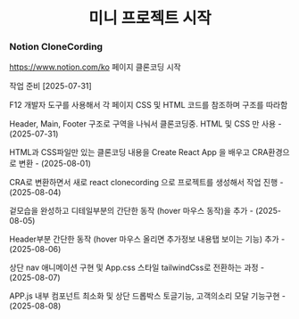 <h1 style="text-align:center">미니 프로젝트 시작</h1>

<h3>Notion CloneCording</h3>

https://www.notion.com/ko 페이지 클론코딩 시작

작업 준비 [2025-07-31]

F12 개발자 도구를 사용해서 각 페이지 CSS 및 HTML 코드를 참조하며 구조를 따라함   

Header, Main, Footer 구조로 구역을 나눠서 클론코딩중. HTML 및 CSS 만 사용 - (2025-07-31)

HTML과 CSS파일만 있는 클론코딩 내용을 Create React App 을 배우고 CRA환경으로 변환 - (2025-08-01)

CRA로 변환하면서 새로 react clonecording 으로 프로젝트를 생성해서 작업 진행 - (2025-08-04)

겉모습을 완성하고 디테일부분의 간단한 동작 (hover 마우스 동작)을 추가 - (2025-08-05)

Header부분 간단한 동작 (hover 마우스 올리면 추가정보 내용탭 보이는 기능) 추가 - (2025-08-06)

상단 nav 애니메이션 구현 및 App.css 스타일 tailwindCss로 전환하는 과정 - (2025-08-07)

APP.js 내부 컴포넌트 최소화 및 상단 드롭박스 토글기능, 고객의소리 모달 기능구현 - (2025-08-08)

